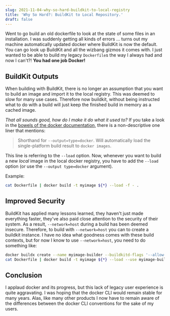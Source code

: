 ```yaml
---
slug: 2021-11-04-why-so-hard-buildkit-to-local-registry
title: 'Why So Hard?: BuildKit to Local Repository.'
draft: false
---
```


Went to go build an old dockerfile to look at the state of some files in an installation. I was suddenly getting all kinds of errors ... turns out my machine automatically updated docker where BuildKit is now the default. You can go look up BuildKit and all the wizbang gizmos it comes with. I just wanted to be able to build my legacy `Dockerfile`s the way I always had and now I can't?! **You had one job Docker!**

<!--truncate-->

## BuildKit Outputs

When building with BuildKit, there is no longer an assumption that you want to build an image and import it to the local registry. This was deemed to slow for many use cases. Therefore now buildkit, without being instructed what to do with a build will just keep the finished build in memory as a cached image.

_That all sounds good, how do I make it do what it used to?_ If you take a look in the [bowels of the docker documentation](https://docs.docker.com/engine/reference/commandline/buildx_build/), there is a non-descriptive one liner that mentions:

> Shorthand for `--output=type=docker`. Will automatically load the single-platform build result to `docker images`.

This line is referring to the `--load` option. Now, whenever you want to build a new _local_ image in the local docker registry, you have to add the `--load` option (or use the `--output type=docker` argument).

Example:

```sh
cat Dockerfile | docker build -t myimage ${*} --load -f - .
```

## Improved Security

BuildKit has applied many lessons learned, they haven't just made everything faster, they've also paid close attention to the security of their system. As a result, `--network=host` during a build has been deemed insecure. Therefore, to build with `--network=host` you can to create a buildkit instance. I have no idea what goodness comes with these build contexts, but for now I know to use `--network=host`, you need to do something like:

```sh
docker buildx create --name myimage-builder --buildkitd-flags '--allow-insecure-entitlement network.host'
cat Dockerfile | docker build -t myimage ${*} --load --use myimage-builder -f - .
```

## Conclusion

I applaud docker and its progress, but this lack of legacy user experience is quite aggravating. I was hoping that the docker CLI would remain stable for many years. Alas, like many other products I now have to remain aware of the differences between the docker CLI conventions for the sake of my users.
